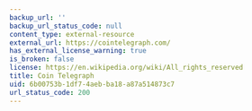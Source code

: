 ```yaml
---
backup_url: ''
backup_url_status_code: null
content_type: external-resource
external_url: https://cointelegraph.com/
has_external_license_warning: true
is_broken: false
license: https://en.wikipedia.org/wiki/All_rights_reserved
title: Coin Telegraph
uid: 6b00753b-1df7-4aeb-ba18-a87a514873c7
url_status_code: 200
---
```

